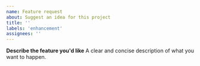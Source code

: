 ```yaml
---
name: Feature request
about: Suggest an idea for this project
title: ''
labels: 'enhancement'
assignees: ''
---
```


**Describe the feature you'd like**
A clear and concise description of what you want to happen.
